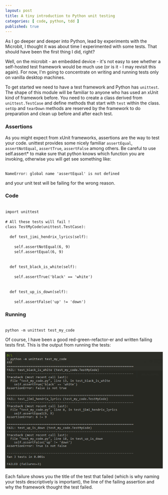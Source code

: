 ```yaml
---
layout: post
title: A tiny introduction to Python unit testing
categories: [ code, python, tdd ]
published: true
---
```


As I go deeper and deeper into Python, lead by experiments with the Microbit, I thought
it was about time I experimented with some tests. That should have been the first
thing I did, right?

Well, on the microbit - an embedded device - it's not easy to see whether a self-hosted
test framework would be much use (or is it - I may revisit this again). For now,
I'm going to concentrate on writing and running tests only on vanilla desktop machines.

To get started we need to have a test framework and Python has <code>unittest</code>.
The shape of this module will be familiar to anyone who has used an xUnit kind of
framework before. You need to create a class derived from <code>unittest.TestCase</code>
and define methods that start with <code>test</code> within the class. <code>setUp</code> and
<code>tearDown</code> methods are reserved by the framework to do preparation and clean up
before and after each test.

### Assertions

As you might expect from xUnit frameworks, assertions are the way to test your code. unittest
provides some nicely familiar <code>assertEqual</code>, <code>assertNotEqual</code>,
<code>assertTrue</code>, <code>assertFalse</code> among others. Be careful to use
self.assert* to make sure that python knows which function you are invoking, otherwise
you will get see something like:

~~~

NameError: global name 'assertEqual' is not defined

~~~

and your unit test will be failing for the wrong reason.


### Code

~~~

import unittest

# All these tests will fail !
class TestMyCode(unittest.TestCase):

  def test_jimi_hendrix_lyrics(self):

    self.assertNotEqual(6, 9)
    self.assertEqual(6, 9)


  def test_black_is_white(self):

    self.assertTrue('black' == 'white')


  def test_up_is_down(self):

    self.assertFalse('up' != 'down')

~~~

### Running

~~~

python -m unittest test_my_code

~~~

Of course, I have been a good red-green-refactor-er and written failing tests first. This is
the output from running the tests:

<img alt="results" src="/img/posts/a-tiny-introduction-to-python-unit-testing/results.png" />

Each failure shows you the title of the test that failed (which is why naming your tests
descriptively is important), the line of the failing assertion and why the framework
thought the test failed.
